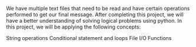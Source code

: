 We have multiple text files that need to be read and have certain operations performed to get our final message.
After completing this project, we will have a better understanding of solving logical problems using python. In this project, we will be applying the following concepts:

String operations
Conditional statement and loops
File I/O
Functions
